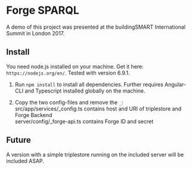 # Forge SPARQL

A demo of this project was presented at the buildingSMART International Summit in London 2017.

## Install

You need node.js installed on your machine. Get it here: `https://nodejs.org/en/`. Tested with version 6.9.1.

1) Run `npm install` to install all dependencies. Further requires Angular-CLI and Typescript installed globally on the machine.

2) Copy the two config-files and remove the `_`:  
  src/app/services/_config.ts  contains host and URI of triplestore and Forge Backend  
  server/config/_forge-api.ts  contains Forge ID and secret  
  
## Future

A version with a simple triplestore running on the included server will be included ASAP.
